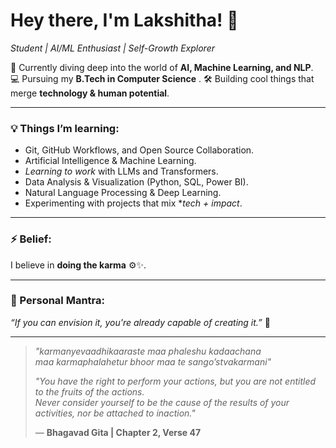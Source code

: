 # Hey there, I'm Lakshitha! 👋  
*Student | AI/ML Enthusiast | Self-Growth Explorer*

🌱 Currently diving deep into the world of **AI, Machine Learning, and NLP**.  
💻 Pursuing my **B.Tech in Computer Science** . 
🛠 Building cool things that merge **technology & human potential**.

---

### 💡 Things I’m learning:

- Git, GitHub Workflows, and Open Source Collaboration.
- Artificial Intelligence & Machine Learning.
- *Learning to work* with LLMs and Transformers.
- Data Analysis & Visualization (Python, SQL, Power BI).
- Natural Language Processing & Deep Learning.
- Experimenting with projects that mix **tech + impact*.


---

### ⚡ Belief:
I believe in **doing the karma** ⚙️✨.

---

### 🌟 Personal Mantra:

*“If you can envision it, you're already capable of creating it.”* 🔮

---

> *"karmanyevaadhikaaraste maa phaleshu kadaachana  
> maa karmaphalahetur bhoor maa te sango’stvakarmani"*  
>  
> *"You have the right to perform your actions, but you are not entitled to the fruits of the actions.  
> Never consider yourself to be the cause of the results of your activities, nor be attached to inaction."*  
>  
> — **Bhagavad Gita | Chapter 2, Verse 47**

<!---
lakshitha-sketch/lakshitha-sketch is a ✨ special ✨ repository because its `README.md` (this file) appears on your GitHub profile.
You can click the Preview link to take a look at your changes.
--->
